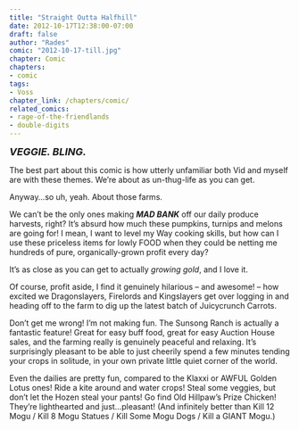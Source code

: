 ```yaml
---
title: "Straight Outta Halfhill"
date: 2012-10-17T12:38:00-07:00
draft: false
author: "Rades"
comic: "2012-10-17-till.jpg"
chapter: Comic
chapters:
- comic
tags:
- Voss
chapter_link: /chapters/comic/
related_comics:
- rage-of-the-friendlands
- double-digits
---
```


**<font size="+1">*VEGGIE. BLING.*</font>**


The best part about this comic is how utterly unfamiliar both Vid and myself are with these themes. We’re about as un-thug-life as you can get.


Anyway…so uh, yeah. About those farms.


We can’t be the only ones making ***MAD BANK*** off our daily produce harvests, right? It’s absurd how much these pumpkins, turnips and melons are going for! I mean, I want to level my Way cooking skills, but how can I use these priceless items for lowly FOOD when they could be netting me hundreds of pure, organically-grown profit every day?


It’s as close as you can get to actually *growing gold*, and I love it.


Of course, profit aside, I find it genuinely hilarious – and awesome! – how excited we Dragonslayers, Firelords and Kingslayers get over logging in and heading off to the farm to dig up the latest batch of Juicycrunch Carrots. 


Don’t get me wrong! I’m not making fun. The Sunsong Ranch is actually a fantastic feature! Great for easy buff food, great for easy Auction House sales, and the farming really is genuinely peaceful and relaxing. It’s surprisingly pleasant to be able to just cheerily spend a few minutes tending your crops in solitude, in your own private little quiet corner of the world.


Even the dailies are pretty fun, compared to the Klaxxi or AWFUL Golden Lotus ones! Ride a kite around and water crops! Steal some veggies, but don’t let the Hozen steal your pants! Go find Old Hillpaw’s Prize Chicken! They’re lighthearted and just…pleasant! (And infinitely better than Kill 12 Mogu / Kill 8 Mogu Statues / Kill Some Mogu Dogs / Kill a GIANT Mogu.)

